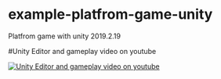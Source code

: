 # example-platfrom-game-unity
Platfrom game with unity 2019.2.19




#Unity Editor and gameplay video on youtube

[![Unity Editor and gameplay video on youtube ](https://i.ytimg.com/vi/JNYoJOGui6k/hqdefault.jpg)](https://youtu.be/JNYoJOGui6k "Unity Editor and gameplay video on youtube")
